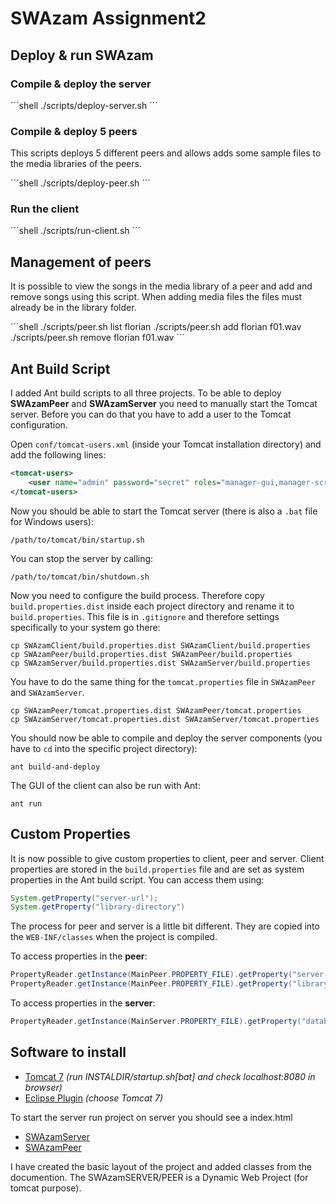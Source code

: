 SWAzam Assignment2
==================

Deploy & run SWAzam
--------------------

### Compile & deploy the server

´´´shell
./scripts/deploy-server.sh
´´´

### Compile & deploy 5 peers

This scripts deploys 5 different peers and allows adds some sample files to the media libraries of the peers.

´´´shell
./scripts/deploy-peer.sh
´´´

### Run the client

´´´shell
./scripts/run-client.sh
´´´

Management of peers
-------------------

It is possible to view the songs in the media library of a peer and add and remove songs using this script. When adding media files the files must already be in the library folder.

´´´shell
./scripts/peer.sh list florian
./scripts/peer.sh add florian f01.wav
./scripts/peer.sh remove florian f01.wav
´´´


Ant Build Script
----------------

I added Ant build scripts to all three projects. To be able to deploy **SWAzamPeer** and **SWAzamServer** you need to manually start the Tomcat server. Before you can do that you have to add a user to the Tomcat configuration.

Open `conf/tomcat-users.xml` (inside your Tomcat installation directory) and add the following lines:

```xml
<tomcat-users>
    <user name="admin" password="secret" roles="manager-gui,manager-script,admin-gui,admin-script"/>
</tomcat-users>
```

Now you should be able to start the Tomcat server (there is also a `.bat` file for Windows users):

    /path/to/tomcat/bin/startup.sh

You can stop the server by calling:

    /path/to/tomcat/bin/shutdown.sh

Now you need to configure the build process. Therefore copy `build.properties.dist` inside each project directory and rename it to `build.properties`. This file is in `.gitignore` and therefore settings specifically to your system go there:

    cp SWAzamClient/build.properties.dist SWAzamClient/build.properties
    cp SWAzamPeer/build.properties.dist SWAzamPeer/build.properties
    cp SWAzamServer/build.properties.dist SWAzamServer/build.properties

You have to do the same thing for the `tomcat.properties` file in `SWAzamPeer` and `SWAzamServer`.

    cp SWAzamPeer/tomcat.properties.dist SWAzamPeer/tomcat.properties
    cp SWAzamServer/tomcat.properties.dist SWAzamServer/tomcat.properties

You should now be able to compile and deploy the server components (you have to `cd` into the specific project directory):

    ant build-and-deploy

The GUI of the client can also be run with Ant:

    ant run

Custom Properties
-----------------

It is now possible to give custom properties to client, peer and server. Client properties are stored in the `build.properties` file and are set as system properties in the Ant build script. You can access them using:

```java
System.getProperty("server-url");
System.getProperty("library-directory")
```

The process for peer and server is a little bit different. They are copied into the `WEB-INF/classes` when the project is compiled.

To access properties in the **peer**:

```java
PropertyReader.getInstance(MainPeer.PROPERTY_FILE).getProperty("server-url");
PropertyReader.getInstance(MainPeer.PROPERTY_FILE).getProperty("library-directory");
```

To access properties in the **server**:

```java
PropertyReader.getInstance(MainServer.PROPERTY_FILE).getProperty("database-file");
```


Software to install
-------------------

* [Tomcat 7](http://tomcat.apache.org/download-70.cgi) *(run INSTALDIR/startup.sh[bat] and check localhost:8080 in browser)*
* [Eclipse Plugin](http://www.mulesoft.com/tomcat-eclipse) *(choose Tomcat 7)*

To start the server run project on server you should see a index.html

- [SWAzamServer](http://localhost:8080/SWAzamServer/)
- [SWAzamPeer](http://localhost:8080/SWAzamPeer/)

I have created the basic layout of the project and added classes from the documention. The SWAzamSERVER/PEER is a Dynamic Web Project (for tomcat purpose).



